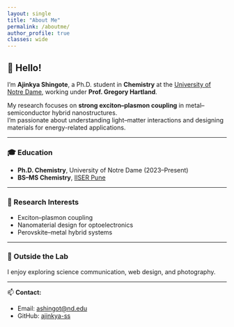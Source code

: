```yaml
---
layout: single
title: "About Me"
permalink: /aboutme/
author_profile: true
classes: wide
---
```

<style>
/* Override parent wrapper constraints */
.page,
.layout--single .page__inner-wrap {
  max-width: 100% !important;
  width: 100% !important;
  display: flex !important;
}

/* Control the actual content area */
.page__content {
  margin-left: 50px !important;   /* leave space for profile */
  margin-right: 0 !important;      /* remove right blank space */
  width: calc(100% - 340px) !important;
  max-width: 100% !important;
  padding-right: 30px !important;
  box-sizing: border-box !important;
}

/* Responsive behavior for small screens */
@media screen and (max-width: 768px) {
  .page,
  .layout--single .page__inner-wrap {
    display: block !important;
  }

  .page__content {
    margin-left: auto !important;
    margin-right: auto !important;
    width: 95% !important;
    padding: 0 !important;
  }
}
</style>



## 👋 Hello!

I’m **Ajinkya Shingote**, a Ph.D. student in **Chemistry** at the [University of Notre Dame](https://chemistry.nd.edu/), working under **Prof. Gregory Hartland**.

My research focuses on **strong exciton–plasmon coupling** in metal–semiconductor hybrid nanostructures.  
I’m passionate about understanding light–matter interactions and designing materials for energy-related applications.

---

### 🎓 Education

- **Ph.D. Chemistry**, University of Notre Dame (2023–Present)  
- **BS–MS Chemistry**, [IISER Pune](https://www.iiserpune.ac.in/)

---

### 🔬 Research Interests

- Exciton–plasmon coupling  
- Nanomaterial design for optoelectronics  
- Perovskite–metal hybrid systems

---

### 🌱 Outside the Lab

I enjoy exploring science communication, web design, and photography.

---

📫 **Contact:**  
- Email: ashingot@nd.edu  
- GitHub: [ajinkya-ss](https://github.com/ajinkya-ss)
